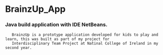 # BrainzUp_App

### Java build application with IDE NetBeans.
       
       BrainzUp is a prototype application developed for kids to play and learn, this was built as part of my project for           
       Interdisciplinary Team Project at Natinal College of Ireland in my second year.


